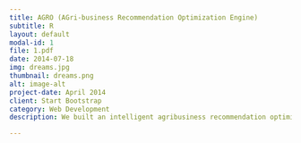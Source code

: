 ```yaml
---
title: AGRO (AGri-business Recommendation Optimization Engine)
subtitle: R
layout: default
modal-id: 1
file: 1.pdf
date: 2014-07-18
img: dreams.jpg
thumbnail: dreams.png
alt: image-alt
project-date: April 2014
client: Start Bootstrap
category: Web Development
description: We built an intelligent agribusiness recommendation optimization engine - AGRO, developed to support an agri-science company's marketing team to identify potentinal customers, understand market needs and provide customized and accurate marketing recommendations regarding individual farmers.

---
```


